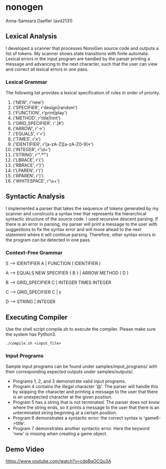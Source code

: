 # nonogen
Anna-Samsara Daefler (avd2131)

## Lexical Analysis
I developed a scanner that processes NonoGen source code and outputs a list of tokens. My scanner shows state
transitions with finite automata. Lexical errors in the input program are handled by the parser printing a message
and advancing to the next character, such that the user can view and correct all lexical errors in one pass.

### Lexical Grammar
The following list provides a lexical specification of rules in order of priority.

1) ('NEW', r'new')
2) ('SPECIFIER', r'design|random')
3) ('FUNCTION', r'print|play')
4) ('METHOD', r'title|hint')
5) ('GRID_SPECIFIER', r'\.|#')
6) ('ARROW', r'->')
7) ('EQUALS', r'=')
8) ('TIMES', r'x')
9) ('IDENTIFIER', r'[a-zA-Z][a-zA-Z0-9]*')
10) ('INTEGER', r'\d+')
11) ('STRING', r'".*"')
12) ('LBRACE', r'{')
13) ('RBRACE', r'}') 
14) ('LPAREN', r'\(')
15) ('RPAREN', r'\)')
16) ('WHITESPACE', r'\s+')

## Syntactic Analysis
I implemented a parser that takes the sequence of tokens generated by my scanner and constructs 
a syntax tree that represents the hierarchical syntactic structure of the source code. I used
recursive descent parsing. If there is an error in parsing, my parser will print a message to 
the user with suggestions to fix the syntax error and will move ahead to the next statement
where it will continue parsing. Therefore, other syntax errors in the program can be detected in
one pass.

### Context-Free Grammar
S --> IDENTIFIER A | FUNCTION ( IDENTIFIER )

A --> EQUALS NEW SPECIFIER { B } | ARROW METHOD ( D )

B --> GRID_SPECIFIER C | INTEGER TIMES INTEGER

C --> GRID_SPECIFIER C | ε

D --> STRING | INTEGER

## Executing Compiler
Use the shell script compile.sh to execute the compiler. Please make sure the system has Python3.

```./compile.sh <input_file>```

### Input Programs
Sample input programs can be found under samples/input_programs/ with their corresponding
expected outputs under samples/outputs/. 

* Programs 1, 2, and 3 demonstrate valid input programs.
* Program 4 contains the illegal character '@'. The parser will handle this by skipping the character and printing a
message to the user that there is an unexpected character at the given position. 
* Program 5 has a string that is not terminated. The parser does not know where the string ends, so it prints a message
to the user that there is an unterminated string beginning at a certain position.
* Program 6 demonstrates a syntactic error: the correct syntax is 'game6->title'.
* Program 7 demonstrates another syntactic error. Here the keyword 'new' is missing when creating a game object.

## Demo Video
https://www.youtube.com/watch?v=cdqBqOCQu3A